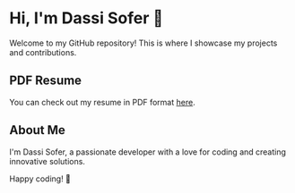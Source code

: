 # Hi, I'm Dassi Sofer 👋

Welcome to my GitHub repository! This is where I showcase my projects and contributions.

## PDF Resume

You can check out my resume in PDF format [here](./path/to/your/resume.pdf).

## About Me

I'm Dassi Sofer, a passionate developer with a love for coding and creating innovative solutions.



Happy coding! 🚀
